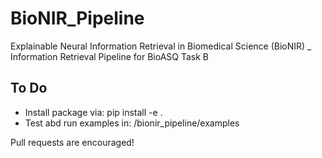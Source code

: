 # BioNIR_Pipeline
Explainable Neural Information Retrieval in Biomedical Science (BioNIR) _  Information Retrieval Pipeline for BioASQ Task B

To Do
-----
-   Install package via: pip install -e .
-   Test abd run examples in: /bionir_pipeline/examples

Pull requests are encouraged!
